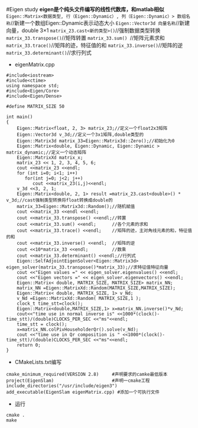 #Eigen study
**eigen是个纯头文件编写的线性代数库，和matlab相似**
`Eigen::Matrix<数据类型, 行（Eigen::Dynamic）, 列（Eigen::Dynamic）> 数组名称`//新建一个数组Eigen::Dynamic表示动态大小
`Eigen::Vector3d 向量名称`//新建向量，double 3×1
`matrix_23.cast<新的类型>()`//强制数据类型转换
`matrix_33.transpose()`//矩阵转置
`matrix_33.sum() `//矩阵元素求和
`matrix_33.trace()`//矩阵的迹，特征值的和
`matrix_33.inverse()`//矩阵的逆
`matrix_33.determinant()`//求行列式


* eigenMatrix.cpp
```
#include<iostream>
#include<ctime>
using namespace std;
#include<Eigen/Core>
#include<Eigen/Dense>

#define MATRIX_SIZE 50

int main()
{
    Eigen::Matrix<float, 2, 3> matrix_23;//定义一个float2x3矩阵
    Eigen::Vector3d v_3d;//定义一个3x1矩阵,double类型的
    Eigen::Matrix3d matrix_33=Eigen::Matrix3d::Zero();//初始化为0
    Eigen::Matrix<double, Eigen::Dynamic, Eigen::Dynamic > matrix_dynamic;//定义一个动态矩阵
    Eigen::MatrixXd matrix_x;
    matrix_23 << 1, 2, 3, 4, 5, 6;
    cout <<matrix_23 <<endl;
    for (int i=0; i<1; i++)
       for(int j=0; j<2; j++)
          cout <<matrix_23(i,j)<<endl;
    v_3d <<3, 2, 1;
    Eigen::Matrix<double, 2, 1> result =matrix_23.cast<double>() * v_3d;//cast强制类型转换将float转换成double的
    matrix_33=Eigen::Matrix3d::Random();//随机赋值
    cout <<matrix_33 <<endl <<endl;
    cout <<matrix_33.transpose() <<endl;//转置
    cout <<matrix_33.sum() <<endl;      //各个元素的求和
    cout <<matrix_33.trace() <<endl;    //矩阵的迹，主对角线元素的和，特征值的和
    cout <<matrix_33.inverse() <<endl;  //矩阵的逆
    cout <<10*matrix_33 <<endl;         //数乘
    cout <<matrix_33.determinant() <<endl;//行列式
    Eigen::SelfAdjointEigenSolver<Eigen::Matrix3d> eigen_solver(matrix_33.transpose()*matrix_33);//求特征值特征向量
    cout <<"Eigen values =" << eigen_solver.eigenvalues() <<endl;
    cout <<"Eigen vectors =" << eigen_solver.eigenvectors() <<endl;
    Eigen::Matrix< double, MATRIX_SIZE, MATRIX_SIZE> matrix_NN;
    matrix_NN =Eigen::MatrixXd::Random(MATRIX_SIZE,MATRIX_SIZE);
    Eigen::Matrix< double, MATRIX_SIZE, 1> v_Nd;
    v_Nd =Eigen::MatrixXd::Random( MATRIX_SIZE,1 );
    clock_t time_stt=clock();
    Eigen::Matrix<double,MATRIX_SIZE,1> x=matrix_NN.inverse()*v_Nd;
    cout<<"time use in normal inverse is" <<1000*(clock()-time_stt)/(double)CLOCKS_PER_SEC <<"ms"<<endl;
    time_stt = clock();
    x=matrix_NN.colPivHouseholderQr().solve(v_Nd);
    cout <<"time use in Qr composition is " <<1000*(clock()-time_stt)/(double)CLOCKS_PER_SEC <<"ms"<<endl;
    return 0;
}
```
* CMakeLists.txt编写
```
cmake_minimum_required(VERSION 2.8)     #声明要求的camke最低版本
project(EigenSlam)                      #声明一cmake工程
include_directories("/usr/include/eigen3")
add_executable(EigenSlam eigenMatrix.cpp) #添加一个可执行文件
```
* 运行
```
cmake .
make
```
